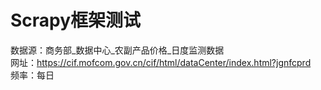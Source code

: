 # Scrapy框架测试

数据源：商务部_数据中心_农副产品价格_日度监测数据  
网址：https://cif.mofcom.gov.cn/cif/html/dataCenter/index.html?jgnfcprd  
频率：每日
